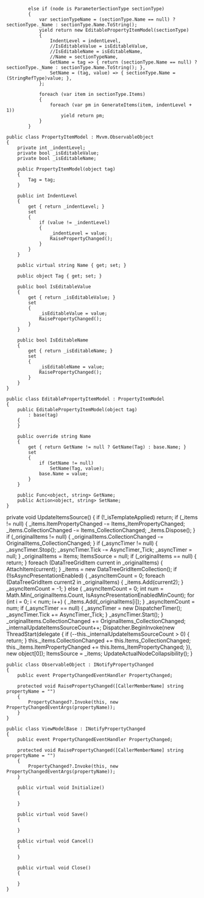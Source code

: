             else if (node is ParameterSectionType sectionType)
            {
                var sectionTypeName = (sectionType.Name == null) ? sectionType._Name : sectionType.Name.ToString();
                yield return new EditablePropertyItemModel(sectionType)
                {
                    IndentLevel = indentLevel,
                    //IsEditableValue = isEditableValue,
                    //IsEditableName = isEditableName,
                    //Name = sectionTypeName,
                    GetName = tag => { return (sectionType.Name == null) ? sectionType._Name : sectionType.Name.ToString(); },
                    SetName = (tag, value) => { sectionType.Name = (StringRefType)value; },
                };

                foreach (var item in sectionType.Items)
                {
                    foreach (var pm in GenerateItems(item, indentLevel + 1))
                        yield return pm;
                }
            }

    public class PropertyItemModel : Mvvm.ObservableObject
    {
        private int _indentLevel;
        private bool _isEditableValue;
        private bool _isEditableName;

        public PropertyItemModel(object tag)
        {
            Tag = tag;
        }

        public int IndentLevel
        {
            get { return _indentLevel; }
            set
            {
                if (value != _indentLevel)
                {
                    _indentLevel = value;
                    RaisePropertyChanged();
                }
            }
        }

        public virtual string Name { get; set; }

        public object Tag { get; set; }

        public bool IsEditableValue
        {
            get { return _isEditableValue; }
            set
            {
                _isEditableValue = value;
                RaisePropertyChanged();
            }
        }

        public bool IsEditableName
        {
            get { return _isEditableName; }
            set
            {
                _isEditableName = value;
                RaisePropertyChanged();
            }
        }
    }

    public class EditablePropertyItemModel : PropertyItemModel
    {
        public EditablePropertyItemModel(object tag)
            : base(tag)
        {
        }

        public override string Name
        {
            get { return GetName != null ? GetName(Tag) : base.Name; }
            set
            {
                if (SetName != null)
                    SetName(Tag, value);
                base.Name = value;
            }
        }

        public Func<object, string> GetName;
        public Action<object, string> SetName;
    }


private void UpdateItemsSource()
        {
            if (!_isTemplateApplied)
                return;
            if (_items != null)
            {
                _items.ItemPropertyChanged -= Items_ItemPropertyChanged;
                _items.CollectionChanged -= Items_CollectionChanged;
                _items.Dispose();
            }
            if (_originalItems != null)
            {
                _originalItems.CollectionChanged -= OriginalItems_CollectionChanged;
            }
            if (_asyncTimer != null)
            {
                _asyncTimer.Stop();
                _asyncTimer.Tick -= AsyncTimer_Tick;
                _asyncTimer = null;
            }
            _originalItems = Items;
            ItemsSource = null;
            if (_originalItems == null)
            {
                return;
            }
            foreach (DataTreeGridItem current in _originalItems)
            {
                AttachItem(current);
            }
            _items = new DataTreeGridItemCollection();
            if (!IsAsyncPresentationEnabled)
            {
                _asyncItemCount = 0;
                foreach (DataTreeGridItem current2 in _originalItems)
                {
                    _items.Add(current2);
                }
                _asyncItemCount = -1;
            }
            else
            {
                _asyncItemCount = 0;
                int num = Math.Min(_originalItems.Count, IsAsyncPresentationEnabledMinCount);
                for (int i = 0; i < num; i++)
                {
                    _items.Add(_originalItems[i]);
                }
                _asyncItemCount = num;
                if (_asyncTimer == null)
                {
                    _asyncTimer = new DispatcherTimer();
                    _asyncTimer.Tick += AsyncTimer_Tick;
                }
                _asyncTimer.Start();
            }
            _originalItems.CollectionChanged += OriginalItems_CollectionChanged;
            _internalUpdateItemsSourceCount++;
            Dispatcher.BeginInvoke(new ThreadStart(delegate
            {
                if (--this._internalUpdateItemsSourceCount > 0)
                {
                    return;
                }
                this._items.CollectionChanged += this.Items_CollectionChanged;
                this._items.ItemPropertyChanged += this.Items_ItemPropertyChanged;
            }), new object[0]);
            ItemsSource = _items;
            UpdateActualNodeCollapsibility();
        }


    public class ObservableObject : INotifyPropertyChanged
    {
        public event PropertyChangedEventHandler PropertyChanged;

        protected void RaisePropertyChanged([CallerMemberName] string propertyName = "")
        {
            PropertyChanged?.Invoke(this, new PropertyChangedEventArgs(propertyName));
        }
    }

    public class ViewModelBase : INotifyPropertyChanged
    {
        public event PropertyChangedEventHandler PropertyChanged;

        protected void RaisePropertyChanged([CallerMemberName] string propertyName = "")
        {
            PropertyChanged?.Invoke(this, new PropertyChangedEventArgs(propertyName));
        }

        public virtual void Initialize()
        {

        }

        public virtual void Save()
        {

        }

        public virtual void Cancel()
        {

        }

        public virtual void Close()
        {

        }
    }

